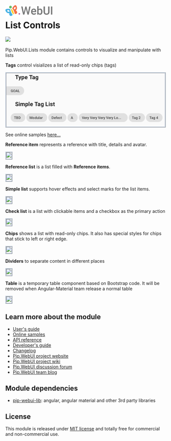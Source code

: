 # <img src="https://github.com/pip-webui/pip-webui/raw/master/doc/Logo.png" alt="Pip.WebUI Logo" style="max-width:30%"> <br/> List Controls

![](https://img.shields.io/badge/license-MIT-blue.svg)

Pip.WebUI.Lists module contains controls to visualize and manipulate with lists

**Tags** control visializes a list of read-only chips (tags)

<a href="https://github.com/pip-webui/pip-webui-controls/raw/master/doc/images/img-tags.png" style="border: 3px ridge #c8d2df; display: inline-block">
    <img src="https://github.com/pip-webui/pip-webui-controls/raw/master/doc/images/img-tags.png"/>
</a>

See online samples [here...](http://webui.pipdevs.com/pip-webui-controls/index.html#/tags)

**Reference item** represents a reference with title, details and avatar.

<a href="https://github.com/pip-webui/pip-webui-csscomponents/raw/master/doc/images/img-ref-item.png" style="border: 3px ridge #c8d2df; margin: auto; display: inline-block">
    <img src="https://github.com/pip-webui/pip-webui-csscomponents/raw/master/doc/images/img-ref-item.png"/>
</a>

**Reference list** is a list filled with **Reference items**.

<a href="https://github.com/pip-webui/pip-webui-csscomponents/raw/master/doc/images/img-ref-list.png" style="border: 3px ridge #c8d2df; margin: auto; display: inline-block">
    <img src="https://github.com/pip-webui/pip-webui-csscomponents/raw/master/doc/images/img-ref-list.png"/>
</a>

**Simple list** supports hover effects and select marks for the list items.

<a href="https://github.com/pip-webui/pip-webui-csscomponents/raw/master/doc/images/img-simple-list.png" style="border: 3px ridge #c8d2df; margin: auto; display: inline-block">
    <img src="https://github.com/pip-webui/pip-webui-csscomponents/raw/master/doc/images/img-simple-list.png"/>
</a>

**Check list** is a list with clickable items and a checkbox as the primary action

<a href="https://github.com/pip-webui/pip-webui-csscomponents/raw/master/doc/images/img-check-list.png" style="border: 3px ridge #c8d2df; margin: auto; display: inline-block">
    <img src="https://github.com/pip-webui/pip-webui-csscomponents/raw/master/doc/images/img-checklist.png"/>
</a>

**Chips** shows a list with read-only chips. It also has special styles for chips that stick to left or right edge.

<a href="https://github.com/pip-webui/pip-webui-csscomponents/raw/master/doc/images/img-tags.png" style="border: 3px ridge #c8d2df; margin: auto; display: inline-block">
    <img src="https://github.com/pip-webui/pip-webui-csscomponents/raw/master/doc/images/img-tags.png"/>
</a>

**Dividers** to separate content in different places

<a href="https://github.com/pip-webui/pip-webui-csscomponents/raw/master/doc/images/img-dividers.png" style="border: 3px ridge #c8d2df; margin: auto; display: inline-block">
    <img src="https://github.com/pip-webui/pip-webui-csscomponents/raw/master/doc/images/img-dividers.png"/>
</a>

**Table** is a temporary table component based on Bootstrap code. It will be removed when Angular-Material team release a normal table

<a href="https://github.com/pip-webui/pip-webui-csscomponents/raw/master/doc/images/img-table.png" style="border: 3px ridge #c8d2df; margin: auto; display: inline-block">
    <img src="https://github.com/pip-webui/pip-webui-csscomponents/raw/master/doc/images/img-table.png"/>
</a>


## Learn more about the module

- [User's guide](https://github.com/pip-webui/pip-webui-lists/blob/master/doc/UsersGuide.md)
- [Online samples](http://webui.pipdevs.com/pip-webui-lists/index.html)
- [API reference](http://webui-api.pipdevs.com/pip-webui-lists/index.html)
- [Developer's guide](https://github.com/pip-webui/pip-webui-lists/blob/master/doc/DevelopersGuide.md)
- [Changelog](https://github.com/pip-webui/pip-webui-lists/blob/master/CHANGELOG.md)
- [Pip.WebUI project website](http://www.pipwebui.org)
- [Pip.WebUI project wiki](https://github.com/pip-webui/pip-webui/wiki)
- [Pip.WebUI discussion forum](https://groups.google.com/forum/#!forum/pip-webui)
- [Pip.WebUI team blog](https://pip-webui.blogspot.com/)

## <a name="dependencies"></a>Module dependencies

* [pip-webui-lib](https://github.com/pip-webui/pip-webui-lib): angular, angular material and other 3rd party libraries

## <a name="license"></a>License

This module is released under [MIT license](License) and totally free for commercial and non-commercial use.
